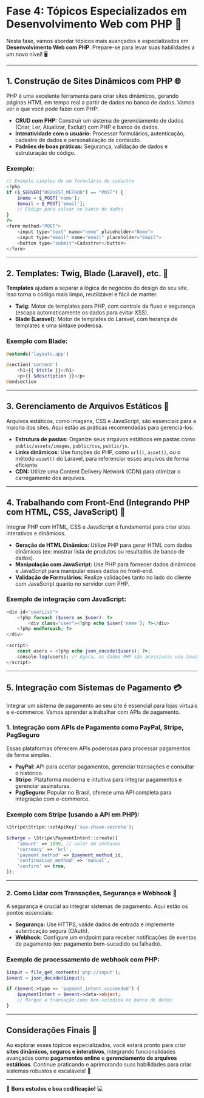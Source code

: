 
# Fase 4: Tópicos Especializados em Desenvolvimento Web com PHP 🚀

Nesta fase, vamos abordar tópicos mais avançados e especializados em **Desenvolvimento Web com PHP**. Prepare-se para levar suas habilidades a um novo nível! 🖥️

---

## 1. Construção de Sites Dinâmicos com PHP 🌐

PHP é uma excelente ferramenta para criar sites dinâmicos, gerando páginas HTML em tempo real a partir de dados no banco de dados. Vamos ver o que você pode fazer com PHP:

- **CRUD com PHP:** Construir um sistema de gerenciamento de dados (Criar, Ler, Atualizar, Excluir) com PHP e banco de dados.
- **Interatividade com o usuário:** Processar formulários, autenticação, cadastro de dados e personalização de conteúdo.
- **Padrões de boas práticas:** Segurança, validação de dados e estruturação do código.

### Exemplo:
```php
// Exemplo simples de um formulário de cadastro
<?php
if ($_SERVER["REQUEST_METHOD"] == "POST") {
    $nome = $_POST['nome'];
    $email = $_POST['email'];
    // Código para salvar no banco de dados
}
?>
<form method="POST">
    <input type="text" name="nome" placeholder="Nome">
    <input type="email" name="email" placeholder="Email">
    <button type="submit">Cadastrar</button>
</form>
```

---

## 2. Templates: Twig, Blade (Laravel), etc. 📝

**Templates** ajudam a separar a lógica de negócios do design do seu site. Isso torna o código mais limpo, reutilizável e fácil de manter.

- **Twig:** Motor de templates para PHP, com controle de fluxo e segurança (escapa automaticamente os dados para evitar XSS).
- **Blade (Laravel):** Motor de templates do Laravel, com herança de templates e uma sintaxe poderosa.

### Exemplo com Blade:
```php
@extends('layouts.app')

@section('content')
    <h1>{{ $title }}</h1>
    <p>{{ $description }}</p>
@endsection
```

---

## 3. Gerenciamento de Arquivos Estáticos 📁

Arquivos estáticos, como imagens, CSS e JavaScript, são essenciais para a maioria dos sites. Aqui estão as práticas recomendadas para gerenciá-los:

- **Estrutura de pastas:** Organize seus arquivos estáticos em pastas como `public/assets/images`, `public/css`, `public/js`.
- **Links dinâmicos:** Use funções do PHP, como `url()`, `asset()`, ou o método `asset()` do Laravel, para referenciar esses arquivos de forma eficiente.
- **CDN:** Utilize uma Content Delivery Network (CDN) para otimizar o carregamento dos arquivos.

---

## 4. Trabalhando com Front-End (Integrando PHP com HTML, CSS, JavaScript) 🎨

Integrar PHP com HTML, CSS e JavaScript é fundamental para criar sites interativos e dinâmicos.

- **Geração de HTML Dinâmico:** Utilize PHP para gerar HTML com dados dinâmicos (ex: mostrar lista de produtos ou resultados de banco de dados).
- **Manipulação com JavaScript:** Use PHP para fornecer dados dinâmicos e JavaScript para manipular esses dados no front-end.
- **Validação de Formulários:** Realize validações tanto no lado do cliente com JavaScript quanto no servidor com PHP.

### Exemplo de integração com JavaScript:
```php
<div id="userList">
    <?php foreach ($users as $user): ?>
        <div class="user"><?php echo $user['name']; ?></div>
    <?php endforeach; ?>
</div>

<script>
    const users = <?php echo json_encode($users); ?>;
    console.log(users); // Agora, os dados PHP são acessíveis via JavaScript
</script>
```

---

## 5. Integração com Sistemas de Pagamento 💳

Integrar um sistema de pagamento ao seu site é essencial para lojas virtuais e e-commerce. Vamos aprender a trabalhar com APIs de pagamento.

### 1. Integração com APIs de Pagamento como PayPal, Stripe, PagSeguro

Essas plataformas oferecem APIs poderosas para processar pagamentos de forma simples.

- **PayPal:** API para aceitar pagamentos, gerenciar transações e consultar o histórico.
- **Stripe:** Plataforma moderna e intuitiva para integrar pagamentos e gerenciar assinaturas.
- **PagSeguro:** Popular no Brasil, oferece uma API completa para integração com e-commerce.

### Exemplo com Stripe (usando a API em PHP):
```php
\Stripe\Stripe::setApiKey('sua-chave-secreta');

$charge = \Stripe\PaymentIntent::create([
    'amount' => 1099, // valor em centavos
    'currency' => 'brl',
    'payment_method' => $payment_method_id,
    'confirmation_method' => 'manual',
    'confirm' => true,
]);
```

---

### 2. Como Lidar com Transações, Segurança e Webhook 🔐

A segurança é crucial ao integrar sistemas de pagamento. Aqui estão os pontos essenciais:

- **Segurança:** Use HTTPS, valide dados de entrada e implemente autenticação segura (OAuth).
- **Webhook:** Configure um endpoint para receber notificações de eventos de pagamento (ex: pagamento bem-sucedido ou falhado).

### Exemplo de processamento de webhook com PHP:
```php
$input = file_get_contents('php://input');
$event = json_decode($input);

if ($event->type == 'payment_intent.succeeded') {
    $paymentIntent = $event->data->object;
    // Marque a transação como bem-sucedida no banco de dados
}
```

---

## Considerações Finais 🎯

Ao explorar esses tópicos especializados, você estará pronto para criar **sites dinâmicos, seguros e interativos**, integrando funcionalidades avançadas como **pagamentos online** e **gerenciamento de arquivos estáticos**. Continue praticando e aprimorando suas habilidades para criar sistemas robustos e escaláveis! 💪

---

🚀 **Bons estudos e boa codificação!** 💻
